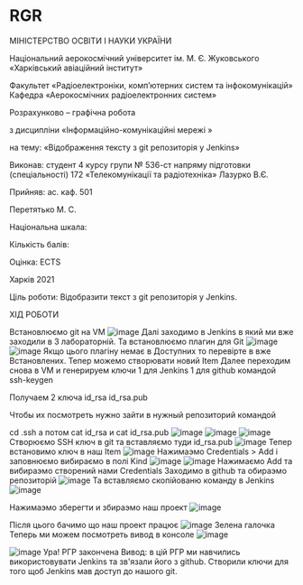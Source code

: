 # RGR
МІНІСТЕРСТВО ОСВІТИ І НАУКИ УКРАЇНИ

Національний аерокосмічний університет ім. М. Є. Жуковського «Харківський авіаційний інститут»

Факультет «Радіоелектроніки, комп’ютерних систем та інфокомунікацій» Кафедра «Аерокосмічних радіоелектронних систем»

Розрахунково – графічна робота

з дисципліни «Інформаційно-комунікаційні мережі »

на тему: «Відображення тексту з git репозиторія у Jenkins»

Виконав: студент 4 курсу групи № 536-ст напряму підготовки (спеціальності) 172 «Телекомунікації та радіотехніка» Лазурко В.Є.

Прийняв: ас. каф. 501

Перетятько М. С.

Національна шкала:

Кількість балів:

Оцінка: ECTS

Харків 2021

Ціль роботи: Відобразити текст з git репозиторія у Jenkins.

ХІД РОБОТИ

Встановлюємо git на VM
![image](https://user-images.githubusercontent.com/79759252/117403248-8a538900-af10-11eb-9f80-093a577c82f8.png)
Далі заходимо в Jenkins в який ми вже заходили в 3 лабораторній.
Та встановлюємо плагин для Git
![image](https://user-images.githubusercontent.com/79759252/117403553-05b53a80-af11-11eb-8cb2-e8bdac40284d.png)
![image](https://user-images.githubusercontent.com/79759252/117403879-9855d980-af11-11eb-941e-4eb160ff1f06.png)
Якщо цього плагіну немає в Доступних то перевірте в вже Встановлених.
Тепер можемо створювати новий Item
Далее переходим снова в VM и генерируем ключи 1 для Jenkins 1 для github командой ssh-keygen

Получаем 2 ключа id_rsa id_rsa.pub

Чтобы их посмотреть нужно зайти в нужный репозиторий командой

cd .ssh а потом cat id_rsa и cat id_rsa.pub
![image](https://user-images.githubusercontent.com/79759252/117404448-a1937600-af12-11eb-8615-b1e26a6cb1ee.png)
![image](https://user-images.githubusercontent.com/79759252/117404572-d3a4d800-af12-11eb-84d9-47c24c6672f3.png)
![image](https://user-images.githubusercontent.com/79759252/117404645-f931e180-af12-11eb-8da5-e8cff0b7149f.png)
Створюємо SSH ключ в git та вставляємо туди id_rsa.pub
![image](https://user-images.githubusercontent.com/79759252/117405372-33e84980-af14-11eb-99ac-299a70e96575.png)
Тепер встановимо ключ в наш Item
![image](https://user-images.githubusercontent.com/79759252/117405647-9fcab200-af14-11eb-994d-809e7689e1b6.png)
Нажимаэмо Credentials > Add
і заповнюємо 
вибираємо в полі Kind
![image](https://user-images.githubusercontent.com/79759252/117405903-0223b280-af15-11eb-92e5-d641f168d179.png)
![image](https://user-images.githubusercontent.com/79759252/117406138-52027980-af15-11eb-86bd-c865be0701d9.png)
Нажимаємо Add та вибираэмо створений нами Credentials
Заходимо в github та обираэмо репозиторій
![image](https://user-images.githubusercontent.com/79759252/117406397-adcd0280-af15-11eb-9d0b-912b8f84234a.png)
Та вставляємо скопійованю команду в Jenkins
![image](https://user-images.githubusercontent.com/79759252/117406592-f2f13480-af15-11eb-842d-907ef6f91568.png)

Нажимаэмо зберегти и збираэмо наш проект
![image](https://user-images.githubusercontent.com/79759252/117408366-8297e280-af18-11eb-82eb-6f0ef25d232e.png)

Після цього бачимо що наш проект працює
![image](https://user-images.githubusercontent.com/79759252/117408511-ba9f2580-af18-11eb-9241-2047efc0965a.png)
Зелена галочка
Теперь ми можем посмотреть вивод в консоле
![image](https://user-images.githubusercontent.com/79759252/117408729-05b93880-af19-11eb-8210-e5891e9c0add.png)

![image](https://user-images.githubusercontent.com/79759252/117408801-1d90bc80-af19-11eb-9d9b-c81a475a6d36.png)
Ура! РГР закончена
Вивод: в цій РГР ми навчились використовувати Jenkins та зв'язали його з github. Створили ключи для того щоб Jenkins мав доступ до нашого git.
